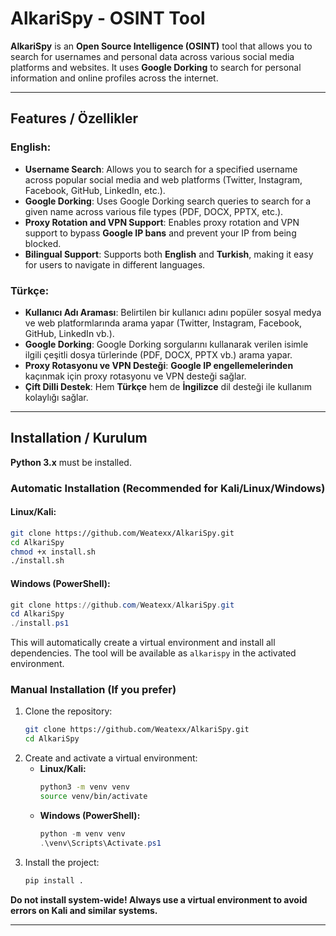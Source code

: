 # AlkariSpy - OSINT Tool

**AlkariSpy** is an **Open Source Intelligence (OSINT)** tool that allows you to search for usernames and personal data across various social media platforms and websites. It uses **Google Dorking** to search for personal information and online profiles across the internet.

---

## Features / Özellikler

### **English:**

- **Username Search**: Allows you to search for a specified username across popular social media and web platforms (Twitter, Instagram, Facebook, GitHub, LinkedIn, etc.).
- **Google Dorking**: Uses Google Dorking search queries to search for a given name across various file types (PDF, DOCX, PPTX, etc.).
- **Proxy Rotation and VPN Support**: Enables proxy rotation and VPN support to bypass **Google IP bans** and prevent your IP from being blocked.
- **Bilingual Support**: Supports both **English** and **Turkish**, making it easy for users to navigate in different languages.
  
### **Türkçe:**

- **Kullanıcı Adı Araması**: Belirtilen bir kullanıcı adını popüler sosyal medya ve web platformlarında arama yapar (Twitter, Instagram, Facebook, GitHub, LinkedIn vb.).
- **Google Dorking**: Google Dorking sorgularını kullanarak verilen isimle ilgili çeşitli dosya türlerinde (PDF, DOCX, PPTX vb.) arama yapar.
- **Proxy Rotasyonu ve VPN Desteği**: **Google IP engellemelerinden** kaçınmak için proxy rotasyonu ve VPN desteği sağlar.
- **Çift Dilli Destek**: Hem **Türkçe** hem de **İngilizce** dil desteği ile kullanım kolaylığı sağlar.

---

## Installation / Kurulum

**Python 3.x** must be installed.

### Automatic Installation (Recommended for Kali/Linux/Windows)

#### Linux/Kali:
```bash
git clone https://github.com/Weatexx/AlkariSpy.git
cd AlkariSpy
chmod +x install.sh
./install.sh
```

#### Windows (PowerShell):
```powershell
git clone https://github.com/Weatexx/AlkariSpy.git
cd AlkariSpy
./install.ps1
```

This will automatically create a virtual environment and install all dependencies. The tool will be available as `alkarispy` in the activated environment.

### Manual Installation (If you prefer)

1. Clone the repository:
   ```bash
   git clone https://github.com/Weatexx/AlkariSpy.git
   cd AlkariSpy
   ```
2. Create and activate a virtual environment:
   - **Linux/Kali:**
     ```bash
     python3 -m venv venv
     source venv/bin/activate
     ```
   - **Windows (PowerShell):**
     ```powershell
     python -m venv venv
     .\venv\Scripts\Activate.ps1
     ```
3. Install the project:
   ```bash
   pip install .
   ```

**Do not install system-wide! Always use a virtual environment to avoid errors on Kali and similar systems.**

---
